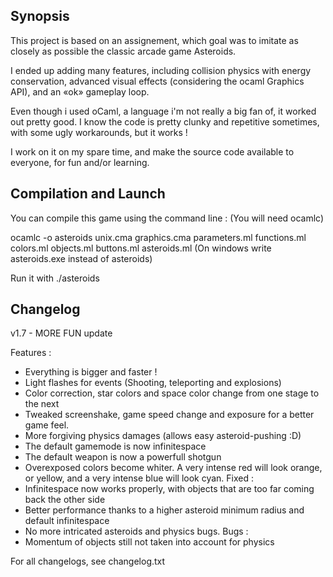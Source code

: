 ## Synopsis

This project is based on an assignement, which goal was to imitate as closely as possible the classic arcade game Asteroids.

I ended up adding many features, including collision physics with energy conservation, advanced visual effects (considering the ocaml Graphics API), and an «ok» gameplay loop.

Even though i used oCaml, a language i'm not really a big fan of, it worked out pretty good. I know the code is pretty clunky and repetitive sometimes, with some ugly workarounds, but it works !

I work on it on my spare time, and make the source code available to everyone, for fun and/or learning.

## Compilation and Launch

You can compile this game using the command line :
(You will need ocamlc)

ocamlc -o asteroids unix.cma graphics.cma parameters.ml functions.ml colors.ml objects.ml buttons.ml asteroids.ml
(On windows write asteroids.exe instead of asteroids)

Run it with ./asteroids

## Changelog

v1.7 - MORE FUN update

Features :
- Everything is bigger and faster !
- Light flashes for events (Shooting, teleporting and explosions)
- Color correction, star colors and space color change from one stage to the next
- Tweaked screenshake, game speed change and exposure for a better game feel.
- More forgiving physics damages (allows easy asteroid-pushing :D)
- The default gamemode is now infinitespace
- The default weapon is now a powerfull shotgun
- Overexposed colors become whiter. A very intense red will look orange, or yellow, and a very intense blue will look cyan.
Fixed :
- Infinitespace now works properly, with objects that are too far coming back the other side
- Better performance thanks to a higher asteroid minimum radius and default infinitespace
- No more intricated asteroids and physics bugs.
Bugs :
- Momentum of objects still not taken into account for physics

For all changelogs, see changelog.txt
